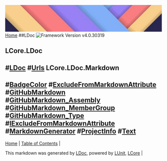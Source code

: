 ![](Content/LDoc-banner-small.png "")
[Home](../README.md)
##LDoc
![Framework Version v4.0.30319](http://b.repl.ca/v1/Framework-Version%20v4.0.30319-blue.png "")

LCore.LDoc
------
#[LDoc](docs/LDoc.md)
#[Urls](docs/Urls.md)
LCore.LDoc.Markdown
------
#[BadgeColor](docs/BadgeColor.md)
#[ExcludeFromMarkdownAttribute](docs/ExcludeFromMarkdownAttribute.md)
#[GitHubMarkdown](docs/GitHubMarkdown.md)
#[GitHubMarkdown_Assembly](docs/GitHubMarkdown_Assembly.md)
#[GitHubMarkdown_MemberGroup](docs/GitHubMarkdown_MemberGroup.md)
#[GitHubMarkdown_Type](docs/GitHubMarkdown_Type.md)
#[IExcludeFromMarkdownAttribute](docs/IExcludeFromMarkdownAttribute.md)
#[MarkdownGenerator](docs/MarkdownGenerator.md)
#[ProjectInfo](docs/ProjectInfo.md)
#[Text](docs/Text.md)
---

[Home](../README.md) | [Table of Contents](../TableOfContents.md) | 


This markdown was generated by [LDoc](https://github.com/CodeSingularity/LDoc), powered by [LUnit](https://github.com/CodeSingularity/LUnit), [LCore](https://github.com/CodeSingularity/LCore) | 

